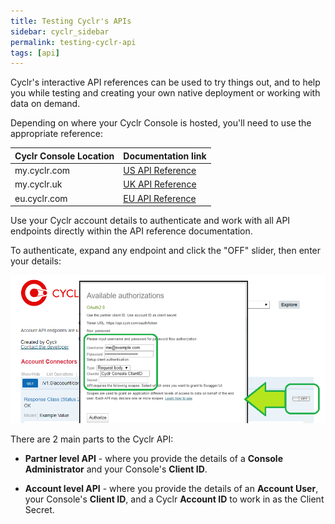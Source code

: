 ```yaml
---
title: Testing Cyclr's APIs
sidebar: cyclr_sidebar
permalink: testing-cyclr-api
tags: [api]
---
```


Cyclr's interactive API references can be used to try things out, and to help you while testing and creating your own native deployment or working with data on demand.

Depending on where your Cyclr Console is hosted, you'll need to use the appropriate reference:

Cyclr Console Location | Documentation link
--- | ---
my.cyclr.com | [US API Reference](https://api.cyclr.com/docs/index)
my.cyclr.uk | [UK API Reference](https://api.cyclr.uk/docs/index)
eu.cyclr.com | [EU API Reference](https://api.eu.cyclr.com/docs/index)


Use your Cyclr account details to authenticate and work with all API endpoints directly within the API reference documentation.


To authenticate, expand any endpoint and click the "OFF" slider, then enter your details:

![](./images/testing-cyclrs-apis-auth.png)


There are 2 main parts to the Cyclr API:

* **Partner level API** - where you provide the details of a **Console Administrator** and your Console's **Client ID**.

* **Account level API** - where you provide the details of an **Account User**, your Console's **Client ID**, and a Cyclr **Account ID** to work in as the Client Secret.

